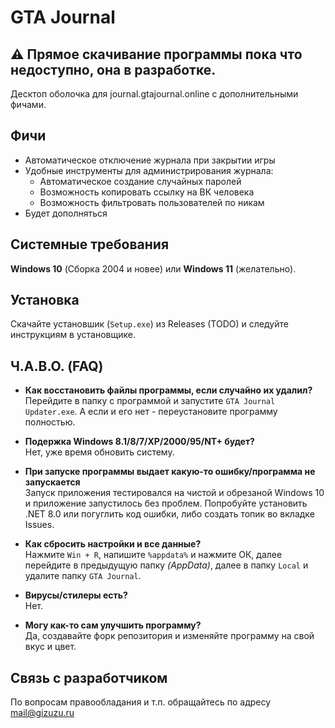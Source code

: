 # GTA Journal

## ⚠️ Прямое скачивание программы пока что недоступно, она в разработке.

Десктоп оболочка для journal.gtajournal.online с дополнительными фичами.

## Фичи

- Автоматическое отключение журнала при закрытии игры
- Удобные инструменты для администрирования журнала:
  - Автоматическое создание случайных паролей
  - Возможность копировать ссылку на ВК человека
  - Возможность фильтровать пользователей по никам
- Будет дополняться

## Системные требования

**Windows 10** (Сборка 2004 и новее) или **Windows 11** (желательно).

## Установка

Скачайте установшик (`Setup.exe`) из Releases (TODO) и следуйте инструкциям в установщике.

## Ч.А.В.О. (FAQ)

- **Как восстановить файлы программы, если случайно их удалил?**
  Перейдите в папку с программой и запустите `GTA Journal Updater.exe`. А если и его нет - переустановите программу полностью.

- **Подержка Windows 8.1/8/7/XP/2000/95/NT+ будет?**  
  Нет, уже время обновить систему.

- **При запуске программы выдает какую-то ошибку/программа не запускается**  
  Запуск приложения тестировался на чистой и обрезаной Windows 10 и приложение запустилось без проблем. Попробуйте установить .NET 8.0 или погуглить код ошибки, либо создать топик во вкладке Issues.

- **Как сбросить настройки и все данные?**  
  Нажмите `Win + R`, напишите `%appdata%` и нажмите ОК, далее перейдите в предыдущую папку _(AppData)_, далее в папку `Local` и удалите папку `GTA Journal`.

- **Вирусы/стилеры есть?**  
  Нет.

- **Могу как-то сам улучшить программу?**  
  Да, создавайте форк репозитория и изменяйте программу на свой вкус и цвет.

## Связь с разработчиком

По вопросам правообладания и т.п. обращайтесь по адресу mail@gizuzu.ru
